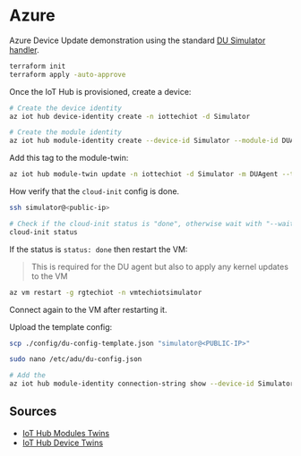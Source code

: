# Azure 

Azure Device Update demonstration using the standard [DU Simulator handler](https://learn.microsoft.com/en-us/azure/iot-hub-device-update/device-update-simulator).

```sh
terraform init
terraform apply -auto-approve
```

Once the IoT Hub is provisioned, create a device:

```sh
# Create the device identity
az iot hub device-identity create -n iottechiot -d Simulator

# Create the module identity
az iot hub module-identity create --device-id Simulator --module-id DUAgent --hub-name iottechiot
```

Add this tag to the module-twin:

```sh
az iot hub module-twin update -n iottechiot -d Simulator -m DUAgent --tags '{"ADUGroup": "DU-simulator-tutorial"}'
```

How verify that the `cloud-init` config is done.

```sh
ssh simulator@<public-ip>

# Check if the cloud-init status is "done", otherwise wait with "--wait"
cloud-init status
```

If the status is `status: done` then restart the VM:

> This is required for the DU agent but also to apply any kernel updates to the VM

```sh
az vm restart -g rgtechiot -n vmtechiotsimulator
```

Connect again to the VM after restarting it.

Upload the template config:

```sh
scp ./config/du-config-template.json "simulator@<PUBLIC-IP>"
```

```sh
sudo nano /etc/adu/du-config.json

# Add the 
az iot hub module-identity connection-string show --device-id Simulator --module-id DUAgent --hub-name iottechiot
```

## Sources

- [IoT Hub Modules Twins](https://learn.microsoft.com/en-us/azure/iot-hub/iot-hub-devguide-module-twins)
- [IoT Hub Device Twins](https://learn.microsoft.com/en-us/azure/iot-hub/iot-hub-devguide-device-twins)
